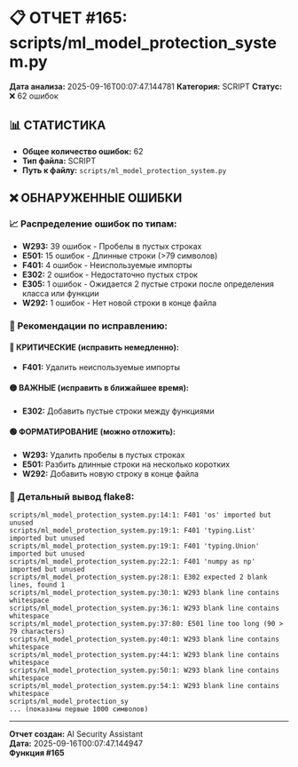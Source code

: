 # 📋 ОТЧЕТ #165: scripts/ml_model_protection_system.py

**Дата анализа:** 2025-09-16T00:07:47.144781
**Категория:** SCRIPT
**Статус:** ❌ 62 ошибок

## 📊 СТАТИСТИКА

- **Общее количество ошибок:** 62
- **Тип файла:** SCRIPT
- **Путь к файлу:** `scripts/ml_model_protection_system.py`

## ❌ ОБНАРУЖЕННЫЕ ОШИБКИ

### 📈 Распределение ошибок по типам:

- **W293:** 39 ошибок - Пробелы в пустых строках
- **E501:** 15 ошибок - Длинные строки (>79 символов)
- **F401:** 4 ошибок - Неиспользуемые импорты
- **E302:** 2 ошибок - Недостаточно пустых строк
- **E305:** 1 ошибок - Ожидается 2 пустые строки после определения класса или функции
- **W292:** 1 ошибок - Нет новой строки в конце файла

### 🎯 Рекомендации по исправлению:

#### 🔴 КРИТИЧЕСКИЕ (исправить немедленно):
- **F401:** Удалить неиспользуемые импорты

#### 🟡 ВАЖНЫЕ (исправить в ближайшее время):
- **E302:** Добавить пустые строки между функциями

#### 🟢 ФОРМАТИРОВАНИЕ (можно отложить):
- **W293:** Удалить пробелы в пустых строках
- **E501:** Разбить длинные строки на несколько коротких
- **W292:** Добавить новую строку в конце файла

### 📝 Детальный вывод flake8:

```
scripts/ml_model_protection_system.py:14:1: F401 'os' imported but unused
scripts/ml_model_protection_system.py:19:1: F401 'typing.List' imported but unused
scripts/ml_model_protection_system.py:19:1: F401 'typing.Union' imported but unused
scripts/ml_model_protection_system.py:22:1: F401 'numpy as np' imported but unused
scripts/ml_model_protection_system.py:28:1: E302 expected 2 blank lines, found 1
scripts/ml_model_protection_system.py:30:1: W293 blank line contains whitespace
scripts/ml_model_protection_system.py:36:1: W293 blank line contains whitespace
scripts/ml_model_protection_system.py:37:80: E501 line too long (90 > 79 characters)
scripts/ml_model_protection_system.py:40:1: W293 blank line contains whitespace
scripts/ml_model_protection_system.py:44:1: W293 blank line contains whitespace
scripts/ml_model_protection_system.py:50:1: W293 blank line contains whitespace
scripts/ml_model_protection_system.py:54:1: W293 blank line contains whitespace
scripts/ml_model_protection_sy
... (показаны первые 1000 символов)
```

---
**Отчет создан:** AI Security Assistant  
**Дата:** 2025-09-16T00:07:47.144947  
**Функция #165**
